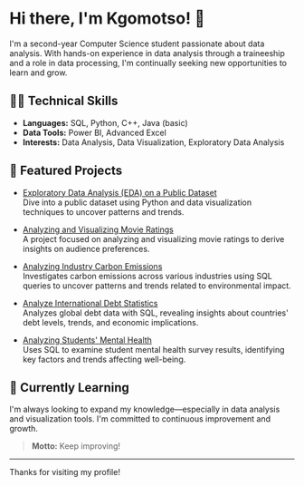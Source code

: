 # Hi there, I'm Kgomotso! 👋

I'm a second-year Computer Science student passionate about data analysis. With hands-on experience in data analysis through a traineeship and a role in data processing, I'm continually seeking new opportunities to learn and grow.

## 👩‍💻 Technical Skills

- **Languages:** SQL, Python, C++, Java (basic)
- **Data Tools:** Power BI, Advanced Excel
- **Interests:** Data Analysis, Data Visualization, Exploratory Data Analysis

## 🚀 Featured Projects

- [Exploratory Data Analysis (EDA) on a Public Dataset](https://github.com/Kgomotson/HexSoftwares_-Exploratory-Data-Analysis-EDA-on-a-Public-Dataset/blob/main/HexSoftwares_%20Exploratory%20Data%20Analysis%20(EDA)%20on%20a%20Public%20Dataset.ipynb)  
  Dive into a public dataset using Python and data visualization techniques to uncover patterns and trends.

- [Analyzing and Visualizing Movie Ratings](https://github.com/Kgomotson/HexSoftwares_Analyzing-and-Visualizing-Movie-Ratings)  
  A project focused on analyzing and visualizing movie ratings to derive insights on audience preferences.

- [Analyzing Industry Carbon Emissions](https://github.com/Kgomotson/Datacamp-SQL-projects-completed/blob/main/Analyzing%20Industry%20Carbon%20Emissions.ipynb)  
  Investigates carbon emissions across various industries using SQL queries to uncover patterns and trends related to environmental impact.

- [Analyze International Debt Statistics](https://github.com/Kgomotson/Datacamp-SQL-projects-completed/blob/main/Analyze%20International%20Debt%20Statistics.ipynb)  
  Analyzes global debt data with SQL, revealing insights about countries' debt levels, trends, and economic implications.

- [Analyzing Students' Mental Health](https://github.com/Kgomotson/Datacamp-SQL-projects-completed/blob/main/Analyzing%20Students'%20Mental%20Health.ipynb)  
  Uses SQL to examine student mental health survey results, identifying key factors and trends affecting well-being.

## 🌱 Currently Learning

I'm always looking to expand my knowledge—especially in data analysis and visualization tools. I'm committed to continuous improvement and growth.

> **Motto:** Keep improving!

---

Thanks for visiting my profile!
